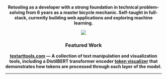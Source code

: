   <div align="center">

  **Retooling as a developer with a strong foundation in technical
  problem-solving from 6 years as a master bicycle mechanic. Self-taught in
  full-stack, currently building web applications and
  exploring machine learning.**
  
  ![](https://github-readme-stats.vercel.app/api/top-langs/?username=humanjesse&layout=compact&theme=github_dark&hide_border=true&bg_color=0d1117&title_color=58a6ff&text_color=c9d1d9)

  ### Featured Work

  **[textarttools.com](https://textarttools.com) — A collection of text
  manipulation and visualization tools, including a DistilBERT transformer
  encoder [token visualizer](https://textarttools.com/Tokenviz) that demonstrates how tokens are processed
  through each layer of the model.**

  ---

  </div>
